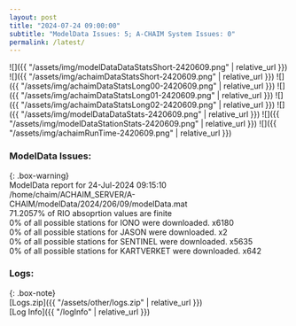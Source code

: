 ```yaml
---
layout: post
title: "2024-07-24 09:00:00"
subtitle: "ModelData Issues: 5; A-CHAIM System Issues: 0"
permalink: /latest/
---
```


![]({{ "/assets/img/modelDataDataStatsShort-2420609.png" | relative_url }})
![]({{ "/assets/img/achaimDataStatsShort-2420609.png" | relative_url }})
![]({{ "/assets/img/achaimDataStatsLong00-2420609.png" | relative_url }})
![]({{ "/assets/img/achaimDataStatsLong01-2420609.png" | relative_url }})
![]({{ "/assets/img/achaimDataStatsLong02-2420609.png" | relative_url }})
![]({{ "/assets/img/modelDataDataStats-2420609.png" | relative_url }})
![]({{ "/assets/img/modelDataStationStats-2420609.png" | relative_url }})
![]({{ "/assets/img/achaimRunTime-2420609.png" | relative_url }})


### ModelData Issues:  
  
{: .box-warning}  
 ModelData report for 24-Jul-2024 09:15:10   
 /home/chaim/ACHAIM_SERVER/A-CHAIM/modelData/2024/206/09/modelData.mat   
 71.2057% of RIO absoprtion values are finite   
 0% of all possible stations for IONO were downloaded. x6180   
 0% of all possible stations for JASON were downloaded. x2   
 0% of all possible stations for SENTINEL were downloaded. x5635   
 0% of all possible stations for KARTVERKET were downloaded. x642   
  


### Logs:  
  
{: .box-note}  
[Logs.zip]({{ "/assets/other/logs.zip" | relative_url }})  
[Log Info]({{ "/logInfo" | relative_url }})  
